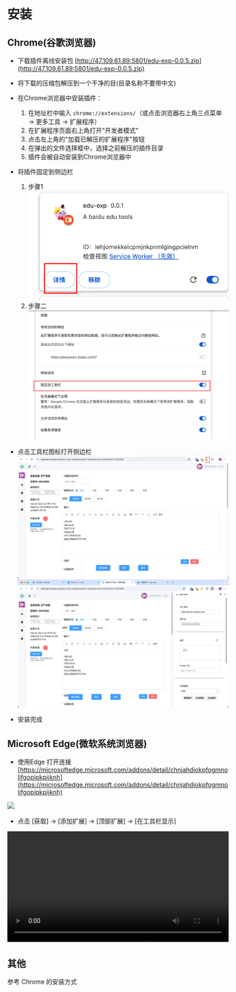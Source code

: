 # 安装

## Chrome(谷歌浏览器)

- 下载插件离线安装包 [http://47.109.61.89:5801/edu-exp-0.0.5.zip](http://47.109.61.89:5801/edu-exp-0.0.5.zip)
- 将下载的压缩包解压到一个干净的目(目录名称不要带中文)
- 在Chrome浏览器中安装插件：
  1. 在地址栏中输入 `chrome://extensions/`（或点击浏览器右上角三点菜单 → 更多工具 → 扩展程序）
  2. 在扩展程序页面右上角打开"开发者模式"
  3. 点击左上角的"加载已解压的扩展程序"按钮
  4. 在弹出的文件选择框中，选择之前解压的插件目录
  5. 插件会被自动安装到Chrome浏览器中
- 将插件固定到侧边栏
  1. 步骤1
  ![](./img/WechatIMG4.jpg)
  2. 步骤二
  ![](./img/WechatIMG5.jpg)

- 点击工具栏图标打开侧边栏
  ![](./img/WechatIMG6.jpg)
  ![](./img/WechatIMG7.jpg)

- 安装完成


## Microsoft Edge(微软系统浏览器)

- 使用Edge 打开连接 [https://microsoftedge.microsoft.com/addons/detail/chnjahdiokpfogmnolifgopipkpijknh](https://microsoftedge.microsoft.com/addons/detail/chnjahdiokpfogmnolifgopipkpijknh)

![](./img/clipboard_2025-01-28_01-41.bmp)
-  点击 [获取] -> [添加扩展] -> [顶部扩展] -> [在工具栏显示]

<video width="100%" height="auto" controls>
  <source src="/img/edge_edu_exp_install.mp4" type="video/mp4">
</video>

## 其他

参考 Chrome 的安装方式
